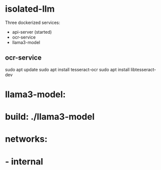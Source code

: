 # isolated-llm

Three dockerized services:
* api-server (started)
* ocr-service
* llama3-model

## ocr-service

sudo apt update
sudo apt install tesseract-ocr
sudo apt install libtesseract-dev


  # llama3-model:
  #   build: ./llama3-model
  #   networks:
  #     - internal